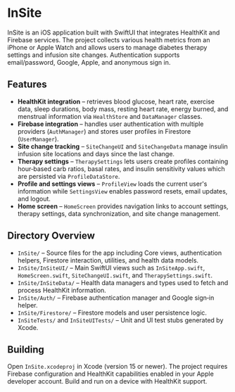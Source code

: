 # InSite

InSite is an iOS application built with SwiftUI that integrates HealthKit and Firebase services. The project collects various health metrics from an iPhone or Apple Watch and allows users to manage diabetes therapy settings and infusion site changes. Authentication supports email/password, Google, Apple, and anonymous sign in.

## Features

- **HealthKit integration** – retrieves blood glucose, heart rate, exercise data, sleep durations, body mass, resting heart rate, energy burned, and menstrual information via `HealthStore` and `DataManager` classes.
- **Firebase integration** – handles user authentication with multiple providers (`AuthManager`) and stores user profiles in Firestore (`UserManager`).
- **Site change tracking** – `SiteChangeUI` and `SiteChangeData` manage insulin infusion site locations and days since the last change.
- **Therapy settings** – `TherapySettings` lets users create profiles containing hour‑based carb ratios, basal rates, and insulin sensitivity values which are persisted via `ProfileDataStore`.
- **Profile and settings views** – `ProfileView` loads the current user's information while `SettingsView` enables password resets, email updates, and logout.
- **Home screen** – `HomeScreen` provides navigation links to account settings, therapy settings, data synchronization, and site change management.

## Directory Overview

- `InSite/` – Source files for the app including Core views, authentication helpers, Firestore interaction, utilities, and health data models.
- `InSite/InSiteUI/` – Main SwiftUI views such as `InSiteApp.swift`, `HomeScreen.swift`, `SiteChangeUI.swift`, and `TherapySettings.swift`.
- `InSite/InSiteData/` – Health data managers and types used to fetch and process HealthKit information.
- `InSite/Auth/` – Firebase authentication manager and Google sign‑in helper.
- `InSite/Firestore/` – Firestore models and user persistence logic.
- `InSiteTests/` and `InSiteUITests/` – Unit and UI test stubs generated by Xcode.

## Building

Open `InSite.xcodeproj` in Xcode (version 15 or newer). The project requires Firebase configuration and HealthKit capabilities enabled in your Apple developer account. Build and run on a device with HealthKit support.

